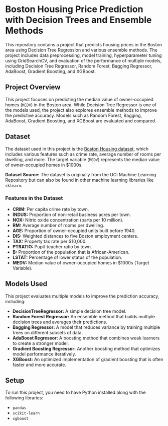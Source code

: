 # Boston Housing Price Prediction with Decision Trees and Ensemble Methods

This repository contains a project that predicts housing prices in the Boston area using Decision Tree Regression and various ensemble methods. The project includes data preprocessing, model training, hyperparameter tuning using GridSearchCV, and evaluation of the performance of multiple models, including Decision Tree Regressor, Random Forest, Bagging Regressor, AdaBoost, Gradient Boosting, and XGBoost.

## Project Overview

This project focuses on predicting the median value of owner-occupied homes (`MEDV`) in the Boston area. While Decision Tree Regressor is one of the models used, the project also explores ensemble methods to improve the predictive accuracy. Models such as Random Forest, Bagging, AdaBoost, Gradient Boosting, and XGBoost are evaluated and compared.

## Dataset

The dataset used in this project is the [Boston Housing dataset](https://www.kaggle.com/datasets/arslanali4343/real-estate-dataset), which includes various features such as crime rate, average number of rooms per dwelling, and more. The target variable (`MEDV`) represents the median value of owner-occupied homes in $1000s.

**Dataset Source:** The dataset is originally from the UCI Machine Learning Repository but can also be found in other machine learning libraries like `sklearn`.

### Features in the Dataset

- **CRIM:** Per capita crime rate by town.
- **INDUS:** Proportion of non-retail business acres per town.
- **NOX:** Nitric oxide concentration (parts per 10 million).
- **RM:** Average number of rooms per dwelling.
- **AGE:** Proportion of owner-occupied units built before 1940.
- **DIS:** Weighted distances to five Boston employment centers.
- **TAX:** Property tax rate per $10,000.
- **PTRATIO:** Pupil-teacher ratio by town.
- **B:** Proportion of the population that is African-American.
- **LSTAT:** Percentage of lower status of the population.
- **MEDV:** Median value of owner-occupied homes in $1000s (Target Variable).

## Models Used

This project evaluates multiple models to improve the prediction accuracy, including:

- **DecisionTreeRegressor:** A simple decision tree model.
- **Random Forest Regressor:** An ensemble method that builds multiple decision trees and averages their predictions.
- **Bagging Regressor:** A model that reduces variance by training multiple trees on different subsets of data.
- **AdaBoost Regressor:** A boosting method that combines weak learners to create a stronger model.
- **Gradient Boosting Regressor:** Another boosting method that optimizes model performance iteratively.
- **XGBoost:** An optimized implementation of gradient boosting that is often faster and more accurate.

## Setup

To run this project, you need to have Python installed along with the following libraries:

- `pandas`
- `scikit-learn`
- `xgboost`
